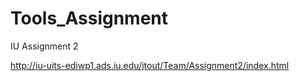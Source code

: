 # Tools_Assignment
IU Assignment 2

http://iu-uits-ediwp1.ads.iu.edu/jtout/Team/Assignment2/index.html
